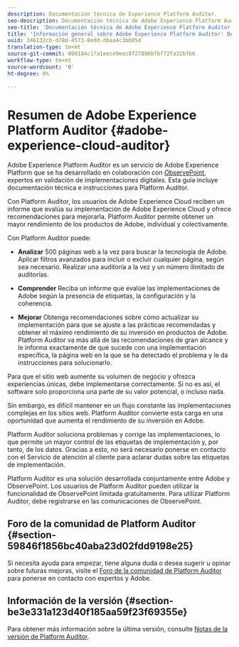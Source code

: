 ```yaml
---
description: Documentación técnica de Experience Platform Auditor.
seo-description: Documentación técnica de Adobe Experience Platform Auditor.
seo-title: 'Documentación técnica de Adobe Experience Platform Auditor '
title: 'Información general sobre Adobe Experience Platform Auditor: Documentos técnicos'
uuid: 346132cb-d78d-4573-8edd-dbaa4c3bb05d
translation-type: tm+mt
source-git-commit: 00d184c1fa1eece9eec8f27896bfbf72fa32bfb6
workflow-type: tm+mt
source-wordcount: '0'
ht-degree: 0%

---
```



# Resumen de Adobe Experience Platform Auditor {#adobe-experience-cloud-auditor}

Adobe Experience Platform Auditor es un servicio de Adobe Experience Platform que se ha desarrollado en colaboración con [ObservePoint](https://www.observepoint.com/), expertos en validación de implementaciones digitales. Esta guía incluye documentación técnica e instrucciones para Platform Auditor.

Con Platform Auditor, los usuarios de Adobe Experience Cloud reciben un informe que evalúa su implementación de Adobe Experience Cloud y ofrece recomendaciones para mejorarla. Platform Auditor permite obtener un mayor rendimiento de los productos de Adobe, individual y colectivamente.

Con Platform Auditor puede:

* **Analizar** 500 páginas web a la vez para buscar la tecnología de Adobe. Aplicar filtros avanzados para incluir o excluir cualquier página, según sea necesario. Realizar una auditoría a la vez y un número ilimitado de auditorías.

* **Comprender** Reciba un informe que evalúe las implementaciones de Adobe según la presencia de etiquetas, la configuración y la coherencia.

* **Mejorar** Obtenga recomendaciones sobre cómo actualizar su implementación para que se ajuste a las prácticas recomendadas y obtener el máximo rendimiento de su inversión en productos de Adobe. Platform Auditor va más allá de las recomendaciones de gran alcance y le informa exactamente de qué sucede con una implementación específica, la página web en la que se ha detectado el problema y le da instrucciones para solucionarlo.

Para que el sitio web aumente su volumen de negocio y ofrezca experiencias únicas, debe implementarse correctamente. Si no es así, el software solo proporciona una parte de su valor potencial, o incluso nada.

Sin embargo, es difícil mantener en un flujo constante las implementaciones complejas en los sitios web. Platform Auditor convierte esta carga en una oportunidad que aumenta el rendimiento de su inversión en Adobe.

Platform Auditor soluciona problemas y corrige las implementaciones, lo que permite un mayor control de las etiquetas de implementación y, por tanto, de los datos. Gracias a esto, no será necesario ponerse en contacto con el Servicio de atención al cliente para aclarar dudas sobre las etiquetas de implementación.

Platform Auditor es una solución desarrollada conjuntamente entre Adobe y ObservePoint. Los usuarios de Platform Auditor pueden utilizar la funcionalidad de ObservePoint limitada gratuitamente. Para utilizar Platform Auditor, debe registrarse en las comunicaciones de ObservePoint.

## Foro de la comunidad de Platform Auditor {#section-59846f1856bc40aba23d02fdd9198e25}

Si necesita ayuda para empezar, tiene alguna duda o desea sugerir u opinar sobre futuras mejoras, visite el [Foro de la comunidad de Platform Auditor](https://forums.adobe.com/community/experience-cloud/platform/core-services/activation-service/auditor) para ponerse en contacto con expertos y Adobe.

## Información de la versión {#section-be3e331a123d40f185aa59f23f69355e}

Para obtener más información sobre la última versión, consulte [Notas de la versión de Platform Auditor](release-notes.md).
